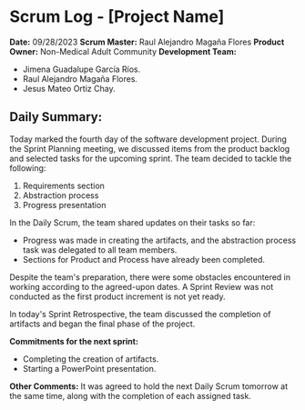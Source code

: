 # Scrum Log - [Project Name]

**Date:** 09/28/2023
**Scrum Master:** Raul Alejandro Magaña Flores
**Product Owner:** Non-Medical Adult Community
**Development Team:**
- Jimena Guadalupe García Ríos.
- Raul Alejandro Magaña Flores.
- Jesus Mateo Ortiz Chay.

## Daily Summary:
Today marked the fourth day of the software development project. During the Sprint Planning meeting, we discussed items from the product backlog and selected tasks for the upcoming sprint. The team decided to tackle the following:
1. Requirements section
2. Abstraction process
3. Progress presentation

In the Daily Scrum, the team shared updates on their tasks so far:
- Progress was made in creating the artifacts, and the abstraction process task was delegated to all team members.
- Sections for Product and Process have already been completed.

Despite the team's preparation, there were some obstacles encountered in working according to the agreed-upon dates. A Sprint Review was not conducted as the first product increment is not yet ready.

In today's Sprint Retrospective, the team discussed the completion of artifacts and began the final phase of the project.

**Commitments for the next sprint:**
- Completing the creation of artifacts.
- Starting a PowerPoint presentation.

**Other Comments:**
It was agreed to hold the next Daily Scrum tomorrow at the same time, along with the completion of each assigned task.
